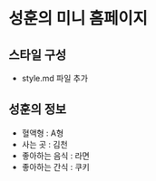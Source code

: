 # 성훈의 미니 홈페이지

## 스타일 구성
- style.md 파일 추가

## 성훈의 정보
- 혈액형 : A형
- 사는 곳 : 김천
- 좋아하는 음식 : 라면
- 좋아하는 간식 : 쿠키
